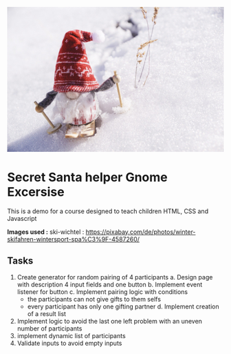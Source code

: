 ![Ski-Gnome](/images/ski-wichtel.jpg)

# Secret Santa helper Gnome Excersise

This is a demo for a course designed to teach children HTML, CSS and Javascript

**Images used :**
ski-wichtel : https://pixabay.com/de/photos/winter-skifahren-wintersport-spa%C3%9F-4587260/

## Tasks

1. Create generator for random pairing of 4 participants
  a. Design page with description 4 input fields and one button
  b. Implement event listener for button
  c. Implement pairing logic with conditions
     - the participants can not give gifts to them selfs
     - every participant has only one gifting partner
  d. Implement creation of a result list
2. Implement logic to avoid the last one left problem with an uneven number of participants
3. implement dynamic list of participants
4. Validate inputs to avoid empty inputs